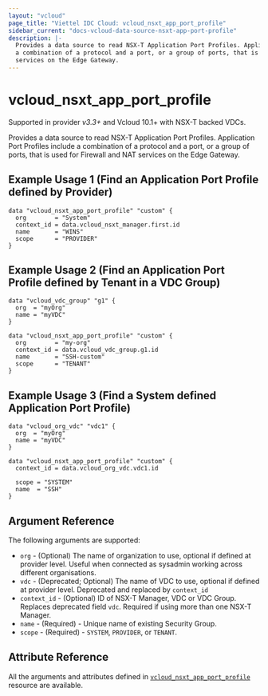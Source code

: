 ```yaml
---
layout: "vcloud"
page_title: "Viettel IDC Cloud: vcloud_nsxt_app_port_profile"
sidebar_current: "docs-vcloud-data-source-nsxt-app-port-profile"
description: |-
  Provides a data source to read NSX-T Application Port Profiles. Application Port Profiles include 
  a combination of a protocol and a port, or a group of ports, that is used for Firewall and NAT
  services on the Edge Gateway.
---
```


# vcloud\_nsxt\_app\_port\_profile

Supported in provider *v3.3+* and Vcloud 10.1+ with NSX-T backed VDCs.

Provides a data source to read NSX-T Application Port Profiles. Application Port Profiles include a
combination of a protocol and a port, or a group of ports, that is used for Firewall and NAT
services on the Edge Gateway.

## Example Usage 1 (Find an Application Port Profile defined by Provider)

```hcl
data "vcloud_nsxt_app_port_profile" "custom" {
  org        = "System"
  context_id = data.vcloud_nsxt_manager.first.id
  name       = "WINS"
  scope      = "PROVIDER"
}
```

## Example Usage 2 (Find an Application Port Profile defined by Tenant in a VDC Group)

```hcl
data "vcloud_vdc_group" "g1" {
  org  = "myOrg"
  name = "myVDC"
}

data "vcloud_nsxt_app_port_profile" "custom" {
  org        = "my-org"
  context_id = data.vcloud_vdc_group.g1.id
  name       = "SSH-custom"
  scope      = "TENANT"
}
```

## Example Usage 3 (Find a System defined Application Port Profile)

```hcl
data "vcloud_org_vdc" "vdc1" {
  org  = "myOrg"
  name = "myVDC"
}

data "vcloud_nsxt_app_port_profile" "custom" {
  context_id = data.vcloud_org_vdc.vdc1.id

  scope = "SYSTEM"
  name  = "SSH"
}
```

## Argument Reference

The following arguments are supported:

* `org` - (Optional) The name of organization to use, optional if defined at provider level. Useful
  when connected as sysadmin working across different organisations.
* `vdc` - (Deprecated; Optional) The name of VDC to use, optional if defined at provider level.
  Deprecated and replaced by `context_id`
* `context_id` - (Optional) ID of NSX-T Manager, VDC or VDC Group. Replaces deprecated field `vdc`. Required if using more than one NSX-T Manager.
* `name` - (Required)  - Unique name of existing Security Group.
* `scope` - (Required)  - `SYSTEM`, `PROVIDER`, or `TENANT`.

## Attribute Reference

All the arguments and attributes defined in
[`vcloud_nsxt_app_port_profile`](/providers/terraform-viettelidc/vcloud/latest/docs/resources/nsxt_app_port_profile) resource
are available.
